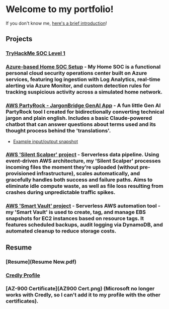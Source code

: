 # Welcome to my portfolio! 

If you don't know me, [here's a brief introduction](intro.md)!

## Projects
### [TryHackMe SOC Level 1](thmsoclevel1.md)

### [Azure-based Home SOC Setup](homesoc.md) - My Home SOC is a functional personal cloud security operations center built on Azure services, featuring log ingestion with Log Analytics, real-time alerting via Azure Monitor, and custom detection rules for tracking suspicious activity across a simulated home network.

### [AWS PartyRock - JargonBridge GenAI App](https://partyrock.aws/u/KenB7/1nIRFrtOV/JargonBridge) - A fun little Gen AI PartyRock tool I created for bidirectionally converting technical jargon and plain english. Includes a basic Claude-powered chatbot that can answer questions about terms used and its thought process behind the 'translations'.
-  [Example input/output snapshot](https://partyrock.aws/u/KenB7/1nIRFrtOV/JargonBridge/snapshot/jHsfSVHf4)

### [AWS 'Silent Scalper' project](SilentScalperProj.md) - Serverless data pipeline. Using event-driven AWS architecture, my 'Silent Scalper' processes incoming files the moment they’re uploaded (without pre-provisioned infrastructure), scales automatically, and gracefully handles both success and failure paths. Aims to eliminate idle compute waste, as well as file loss resulting from crashes during unpredictable traffic spikes.

### [AWS 'Smart Vault' project](SmartVaultProj.md) - Serverless AWS automation tool - my 'Smart Vault' is used to create, tag, and manage EBS snapshots for EC2 instances based on resource tags. It features scheduled backups, audit logging via DynamoDB, and automated cleanup to reduce storage costs.

## Resume
### [Resume](Resume New.pdf)
### [Credly Profile](https://www.credly.com/users/mackenzie-brigham)
### [AZ-900 Certificate](AZ900 Cert.png) (Microsoft no longer works with Credly, so I can't add it to my profile with the other certificates).

